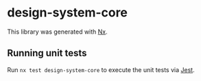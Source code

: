 # design-system-core

This library was generated with [Nx](https://nx.dev).

## Running unit tests

Run `nx test design-system-core` to execute the unit tests via [Jest](https://jestjs.io).
